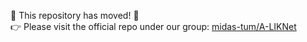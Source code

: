 🚨 This repository has moved! 🚨  
👉 Please visit the official repo under our group: [midas-tum/A-LIKNet](https://github.com/midas-tum/A-LIKNet)
